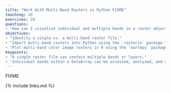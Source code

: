 ```yaml
---
title: "Work With Multi-Band Rasters in Python FIXME"
teaching: 40
exercises: 20
questions:
- "How can I visualize individual and multiple bands in a raster object?"
objectives:
- "Identify a single vs. a multi-band raster file."
- "Import multi-band rasters into Python using the `rasterio` package."
- "Plot multi-band color image rasters in R using the `earthpy` package."
keypoints:
- "A single raster file can contain multiple bands or layers."
- "Individual bands within a DataArray can be accessed, analyzed, and visualized using the same plot function as single bands."
---
```

FIXME

{% include links.md %}

